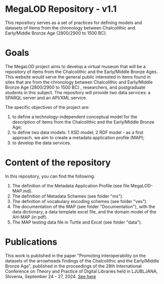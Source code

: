 # MegaLOD Repository - v1.1

This repository serves as a set of practices for defining models and datasets of Items from the chronology between Chalcolithic and Early/Middle Bronze Age (2800/2900 to 1500 BC).

# Goals
The MegaLOD project aims to develop a virtual museum that will be a repository of items from the Chalcolithic and the Early/Middle Bronze Ages. This website would serve the general public interested in items found in sites that are from the chronology between Chalcolithic and Early/Middle Bronze Age (2800/2900 to 1500 BC) , researchers, and postgraduate students in this subject. The repository will provide two data services: a SPARQL server and an API/XML service.

The specific objectives of the project are:
1. to define a technology-independent conceptual model for the description of items from the Chalcolithic and the Early/Middle Bronze Age;
2. to define two data models:
    1 XSD model;
    2 RDF model - as a first approach, we aim to create a metadata application profile (MAP);
4. to develop the data services.

# Content of the repository
In this repository, you can find the following:
1. The definition of the Metadata Application Profile (see file MegaLOD-MAP.md).
2. The definition of Metadata Schemes (see folder "ms").
3. The definition of vocabulary encoding schemes (see folder "ves").
4. The documentation of the MAP (see folder "Documentation"), with the data dictionary, a data template excel file, and the domain model of the AH-MAP (in pdf).
5. The MAP testing data file in Turtle and Excel (see folder "data").

# Publications
This work is published in the paper "Promoting interoperability on the datasets of the arrowheads findings of the Chalcolithic and the Early/Middle Bronze Age", published in the proceedings of the 28th International Conference on Theory and Practice of Digital Libraries held in LJUBLJANA, Slovenia, September 24 - 27, 2024. [See here](https://link.springer.com/chapter/10.1007/978-3-031-72437-4_6)

